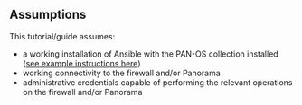 ## Assumptions
This tutorial/guide assumes:
- a working installation of Ansible with the PAN-OS collection installed ([see example instructions here](./tutorials/setup.md))
- working connectivity to the firewall and/or Panorama
- administrative credentials capable of performing the relevant operations on the firewall and/or Panorama